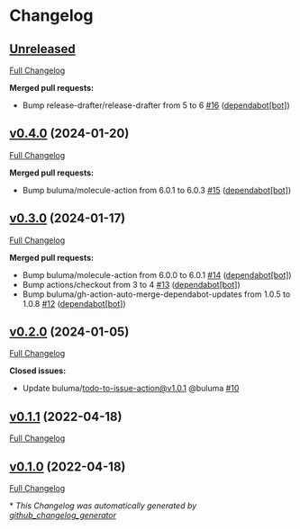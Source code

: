 # Changelog

## [Unreleased](https://github.com/buluma/ansible-role-obsproject/tree/HEAD)

[Full Changelog](https://github.com/buluma/ansible-role-obsproject/compare/v0.4.0...HEAD)

**Merged pull requests:**

- Bump release-drafter/release-drafter from 5 to 6 [\#16](https://github.com/buluma/ansible-role-obsproject/pull/16) ([dependabot[bot]](https://github.com/apps/dependabot))

## [v0.4.0](https://github.com/buluma/ansible-role-obsproject/tree/v0.4.0) (2024-01-20)

[Full Changelog](https://github.com/buluma/ansible-role-obsproject/compare/v0.3.0...v0.4.0)

**Merged pull requests:**

- Bump buluma/molecule-action from 6.0.1 to 6.0.3 [\#15](https://github.com/buluma/ansible-role-obsproject/pull/15) ([dependabot[bot]](https://github.com/apps/dependabot))

## [v0.3.0](https://github.com/buluma/ansible-role-obsproject/tree/v0.3.0) (2024-01-17)

[Full Changelog](https://github.com/buluma/ansible-role-obsproject/compare/v0.2.0...v0.3.0)

**Merged pull requests:**

- Bump buluma/molecule-action from 6.0.0 to 6.0.1 [\#14](https://github.com/buluma/ansible-role-obsproject/pull/14) ([dependabot[bot]](https://github.com/apps/dependabot))
- Bump actions/checkout from 3 to 4 [\#13](https://github.com/buluma/ansible-role-obsproject/pull/13) ([dependabot[bot]](https://github.com/apps/dependabot))
- Bump buluma/gh-action-auto-merge-dependabot-updates from 1.0.5 to 1.0.8 [\#12](https://github.com/buluma/ansible-role-obsproject/pull/12) ([dependabot[bot]](https://github.com/apps/dependabot))

## [v0.2.0](https://github.com/buluma/ansible-role-obsproject/tree/v0.2.0) (2024-01-05)

[Full Changelog](https://github.com/buluma/ansible-role-obsproject/compare/v0.1.1...v0.2.0)

**Closed issues:**

- Update buluma/todo-to-issue-action@v1.0.1 @buluma [\#10](https://github.com/buluma/ansible-role-obsproject/issues/10)

## [v0.1.1](https://github.com/buluma/ansible-role-obsproject/tree/v0.1.1) (2022-04-18)

[Full Changelog](https://github.com/buluma/ansible-role-obsproject/compare/v0.1.0...v0.1.1)

## [v0.1.0](https://github.com/buluma/ansible-role-obsproject/tree/v0.1.0) (2022-04-18)

[Full Changelog](https://github.com/buluma/ansible-role-obsproject/compare/6348a69af12d98412bcfd82cbc8ae21400a91bc7...v0.1.0)



\* *This Changelog was automatically generated by [github_changelog_generator](https://github.com/github-changelog-generator/github-changelog-generator)*
